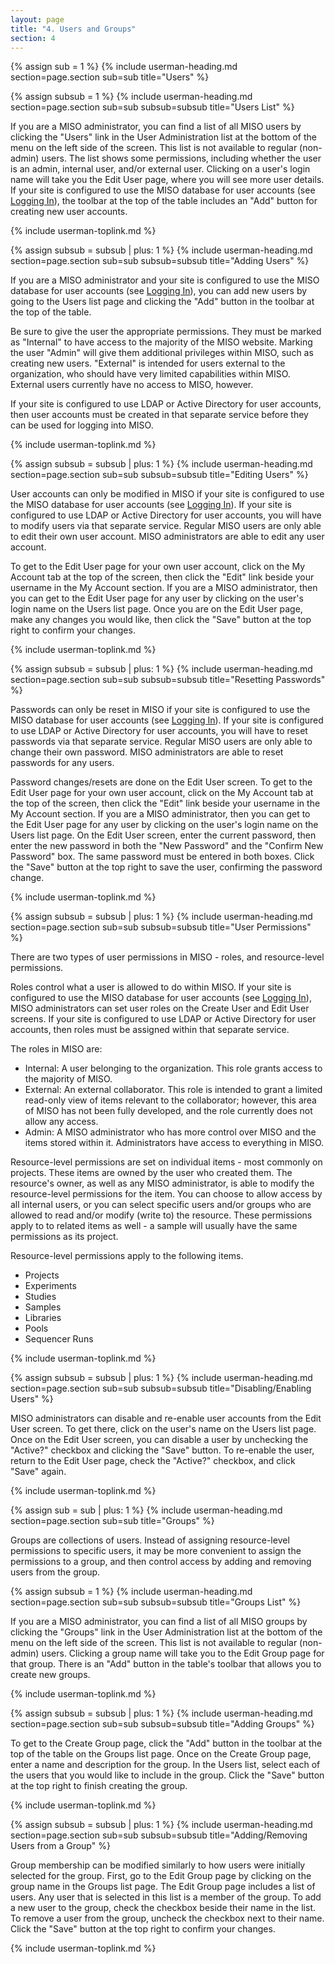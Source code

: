 ```yaml
---
layout: page
title: "4. Users and Groups"
section: 4
---
```




{% assign sub = 1 %}
{% include userman-heading.md section=page.section sub=sub title="Users" %}

{% assign subsub = 1 %}
{% include userman-heading.md section=page.section sub=sub subsub=subsub title="Users List" %}

If you are a MISO administrator, you can find a list of all MISO users by clicking the "Users" link in the User
Administration list at the bottom of the menu on the left side of the screen. This list is not available to regular
(non-admin) users. The list shows some permissions, including whether the user is an admin, internal user, and/or
external user. Clicking on a user's login name will take you the Edit User page, where you will see more user details.
If your site is configured to use the MISO database for user accounts (see
[Logging In](site_configuration.html#logging_in)), the toolbar at the top of the table includes an "Add" button for
creating new user accounts.

{% include userman-toplink.md %}



{% assign subsub = subsub | plus: 1 %}
{% include userman-heading.md section=page.section sub=sub subsub=subsub title="Adding Users" %}

If you are a MISO administrator and your site is configured to use the MISO database for user accounts (see
[Logging In](site_configuration.html#logging_in)), you can add new users by going to the Users list page and clicking
the "Add" button in the toolbar at the top of the table.

Be sure to give the user the appropriate permissions. They must be marked as "Internal" to have access to the majority
of the MISO website. Marking the user "Admin" will give them additional privileges within MISO, such as creating new
users. "External" is intended for users external to the organization, who should have very limited capabilities within
MISO. External users currently have no access to MISO, however.

If your site is configured to use LDAP or Active Directory for user accounts, then user accounts must be created in
that separate service before they can be used for logging into MISO.

{% include userman-toplink.md %}



{% assign subsub = subsub | plus: 1 %}
{% include userman-heading.md section=page.section sub=sub subsub=subsub title="Editing Users" %}

User accounts can only be modified in MISO if your site is configured to use the MISO database for user accounts (see
[Logging In](site_configuration.html#logging_in)). If your site is configured to use LDAP or Active Directory for user
accounts, you will have to modify users via that separate service. Regular MISO users are only able to edit their own
user account. MISO administrators are able to edit any user account.

To get to the Edit User page for your own user account, click on the My Account tab at the top of the screen, then
click the "Edit" link beside your username in the My Account section. If you are a MISO administrator, then you can get
to the Edit User page for any user by clicking on the user's login name on the Users list page. Once you are on the
Edit User page, make any changes you would like, then click the "Save" button at the top right to confirm your changes.

{% include userman-toplink.md %}



{% assign subsub = subsub | plus: 1 %}
{% include userman-heading.md section=page.section sub=sub subsub=subsub title="Resetting Passwords" %}

Passwords can only be reset in MISO if your site is configured to use the MISO database for user accounts (see
[Logging In](site_configuration.html#logging_in)). If your site is configured to use LDAP or Active Directory for user
accounts, you will have to reset passwords via that separate service. Regular MISO users are only able to change their
own password. MISO administrators are able to reset passwords for any users.

Password changes/resets are done on the Edit User screen. To get to the Edit User page for your own user account, click
on the My Account tab at the top of the screen, then click the "Edit" link beside your username in the My Account
section. If you are a MISO administrator, then you can get to the Edit User page for any user by clicking on the user's
login name on the Users list page. On the Edit User screen, enter the current password, then enter the new password in
both the "New Password" and the "Confirm New Password" box. The same password must be entered in both boxes. Click the
"Save" button at the top right to save the user, confirming the password change.

{% include userman-toplink.md %}



{% assign subsub = subsub | plus: 1 %}
{% include userman-heading.md section=page.section sub=sub subsub=subsub title="User Permissions" %}

There are two types of user permissions in MISO - roles, and resource-level permissions.

Roles control what a user is allowed to do within MISO. If your site is configured to use the MISO database for user
accounts (see [Logging In](site_configuration.html#logging_in)), MISO administrators can set user roles on the Create
User and Edit User screens. If your site is configured to use LDAP or Active Directory for user accounts, then roles
must be assigned within that separate service.

The roles in MISO are:

* Internal: A user belonging to the organization. This role grants access to the majority of MISO.
* External: An external collaborator. This role is intended to grant a limited read-only view of items relevant to the
  collaborator; however, this area of MISO has not been fully developed, and the role currently does not allow any
  access.
* Admin: A MISO administrator who has more control over MISO and the items stored within it. Administrators have access
  to everything in MISO.

Resource-level permissions are set on individual items - most commonly on projects. These items are owned by the user
who created them. The resource's owner, as well as any MISO administrator, is able to modify the resource-level
permissions for the item. You can choose to allow access by all internal users, or you can select specific users
and/or groups who are allowed to read and/or modify (write to) the resource. These permissions apply to to related
items as well - a sample will usually have the same permissions as its project.

Resource-level permissions apply to the following items.

* Projects
* Experiments
* Studies
* Samples
* Libraries
* Pools
* Sequencer Runs

{% include userman-toplink.md %}



{% assign subsub = subsub | plus: 1 %}
{% include userman-heading.md section=page.section sub=sub subsub=subsub title="Disabling/Enabling Users" %}

MISO administrators can disable and re-enable user accounts from the Edit User screen. To get there, click on the
user's name on the Users list page. Once on the Edit User screen, you can disable a user by unchecking the "Active?"
checkbox and clicking the "Save" button. To re-enable the user, return to the Edit User page, check the "Active?"
checkbox, and click "Save" again.

{% include userman-toplink.md %}



{% assign sub = sub | plus: 1 %}
{% include userman-heading.md section=page.section sub=sub title="Groups" %}

Groups are collections of users. Instead of assigning resource-level permissions to specific users, it may be more
convenient to assign the permissions to a group, and then control access by adding and removing users from the group.



{% assign subsub = 1 %}
{% include userman-heading.md section=page.section sub=sub subsub=subsub title="Groups List" %}

If you are a MISO administrator, you can find a list of all MISO groups by clicking the "Groups" link in the User
Administration list at the bottom of the menu on the left side of the screen. This list is not available to regular
(non-admin) users. Clicking a group name will take you to the Edit Group page for that group. There is an "Add" button
in the table's toolbar that allows you to create new groups.

{% include userman-toplink.md %}



{% assign subsub = subsub | plus: 1 %}
{% include userman-heading.md section=page.section sub=sub subsub=subsub title="Adding Groups" %}

To get to the Create Group page, click the "Add" button in the toolbar at the top of the table on the Groups list page.
Once on the Create Group page, enter a name and description for the group. In the Users list, select each of the users
that you would like to include in the group. Click the "Save" button at the top right to finish creating the group.

{% include userman-toplink.md %}



{% assign subsub = subsub | plus: 1 %}
{% include userman-heading.md section=page.section sub=sub subsub=subsub title="Adding/Removing Users from a Group" %}

Group membership can be modified similarly to how users were initially selected for the group. First, go to the Edit
Group page by clicking on the group name in the Groups list page. The Edit Group page includes a list of users. Any
user that is selected in this list is a member of the group. To add a new user to the group, check the checkbox beside
their name in the list. To remove a user from the group, uncheck the checkbox next to their name. Click the "Save"
button at the top right to confirm your changes.

{% include userman-toplink.md %}


